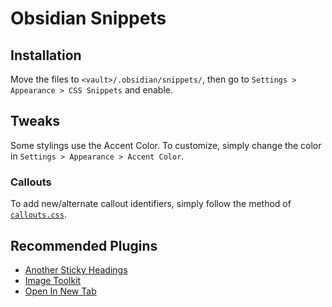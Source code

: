 # Obsidian Snippets

## Installation

Move the files to `<vault>/.obsidian/snippets/`, then go to `Settings > Appearance > CSS Snippets` and enable.

## Tweaks

Some stylings use the Accent Color. To customize, simply change the color in `Settings > Appearance > Accent Color`.

### Callouts

To add new/alternate callout identifiers, simply follow the method of [`callouts.css`](/callouts.css).

## Recommended Plugins
- [Another Sticky Headings](obsidian://show-plugin?id=another-sticky-headings)
- [Image Toolkit](obsidian://show-plugin?id=obsidian-image-toolkit)
- [Open In New Tab](obsidian://show-plugin?id=open-in-new-tab)